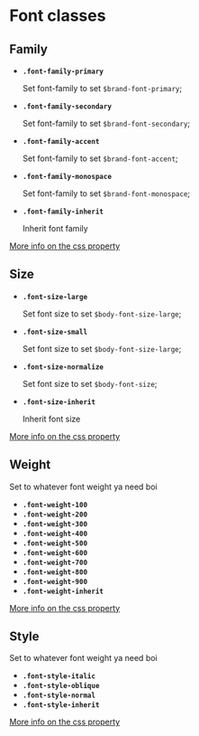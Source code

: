 # Font classes

## Family

- **`.font-family-primary`**

  Set font-family to set `$brand-font-primary`;

- **`.font-family-secondary`**

  Set font-family to set `$brand-font-secondary`;

- **`.font-family-accent`**

  Set font-family to set `$brand-font-accent`;

- **`.font-family-monospace`**

  Set font-family to set `$brand-font-monospace`;

- **`.font-family-inherit`**

  Inherit font family

[More info on the css property](https://www.w3schools.com/cssref/pr_font_font-family.asp)

## Size

- **`.font-size-large`**

  Set font size to set `$body-font-size-large`;

- **`.font-size-small`**

  Set font size to set `$body-font-size-large`;

- **`.font-size-normalize`**

  Set font size to set `$body-font-size`;

- **`.font-size-inherit`**

  Inherit font size

[More info on the css property](https://www.w3schools.com/cssref/pr_font_font-size.asp)

## Weight

Set to whatever font weight ya need boi

- **`.font-weight-100`**
- **`.font-weight-200`**
- **`.font-weight-300`**
- **`.font-weight-400`**
- **`.font-weight-500`**
- **`.font-weight-600`**
- **`.font-weight-700`**
- **`.font-weight-800`**
- **`.font-weight-900`**
- **`.font-weight-inherit`**

[More info on the css property](https://www.w3schools.com/cssref/pr_font_font-weight.asp)

## Style

Set to whatever font weight ya need boi

- **`.font-style-italic`**
- **`.font-style-oblique`**
- **`.font-style-normal`**
- **`.font-style-inherit`**

[More info on the css property](https://www.w3schools.com/cssref/pr_font_font-style.asp)